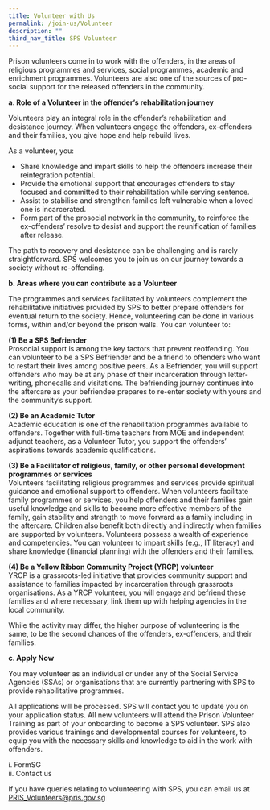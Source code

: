 ```yaml
---
title: Volunteer with Us
permalink: /join-us/Volunteer
description: ""
third_nav_title: SPS Volunteer
---
```

Prison volunteers come in to work with the offenders, in the areas of religious programmes and services, social programmes, academic and enrichment programmes. Volunteers are also one of the sources of pro-social support for the released offenders in the community.

**a. Role of a Volunteer in the offender’s rehabilitation journey**

 Volunteers play an integral role in the offender’s rehabilitation and desistance journey. When volunteers engage the offenders, ex-offenders and their families, you give hope and help rebuild lives.
 
As a volunteer, you:
* Share knowledge and impart skills to help the offenders increase their reintegration potential.
* Provide the emotional support that encourages offenders to stay focused and committed to their rehabilitation while serving sentence.
* Assist to stabilise and strengthen families left vulnerable when a loved one is incarcerated.
* Form part of the prosocial network in the community, to reinforce the ex-offenders’ resolve to desist and support the reunification of families after release.
 
The path to recovery and desistance can be challenging and is rarely straightforward. SPS welcomes you to join us on our journey towards a society without re-offending.


**b. Areas where you can contribute as a Volunteer**

The programmes and services facilitated by volunteers complement the rehabilitative initiatives provided by SPS to better prepare offenders for eventual return to the society. Hence, volunteering can be done in various forms, within and/or beyond the prison walls. You can volunteer to:

**(1) Be a SPS Befriender**<br>
Prosocial support is among the key factors that prevent reoffending. You can volunteer to be a SPS Befriender and be a friend to offenders who want to restart their lives among positive peers. As a Befriender, you will support offenders who may be at any phase of their incarceration through letter-writing, phonecalls and visitations. The befriending journey continues into the aftercare as your befriendee prepares to re-enter society with yours and the community’s support.
 
**(2) Be an Academic Tutor**<br>
Academic education is one of the rehabilitation programmes available to offenders. Together with full-time teachers from MOE and independent adjunct teachers, as a Volunteer Tutor, you support the offenders’ aspirations towards academic qualifications.
 
**(3) Be a Facilitator of religious, family, or other personal development programmes or services**<br>
 Volunteers facilitating religious programmes and services provide spiritual guidance and emotional support to offenders.
 When volunteers facilitate family programmes or services, you help offenders and their families gain useful knowledge and skills to become more effective members of the family, gain stability and strength to move forward as a family including in the aftercare. Children also benefit both directly and indirectly when families are supported by volunteers.
 Volunteers possess a wealth of experience and competencies. You can volunteer to impart skills (e.g., IT literacy) and share knowledge (financial planning) with the offenders and their families.
 
**(4) Be a Yellow Ribbon Community Project (YRCP) volunteer**<br>
YRCP is a grassroots-led initiative that provides community support and assistance to families impacted by incarceration through grassroots organisations. As a YRCP volunteer, you will engage and befriend these families and where necessary, link them up with helping agencies in the local community.
 
While the activity may differ, the higher purpose of volunteering is the same, to be the second chances of the offenders, ex-offenders, and their families. 
 
**c.  Apply Now**

You may volunteer as an individual or under any of the Social Service Agencies (SSAs) or organisations that are currently partnering with SPS to provide rehabilitative programmes. 
 
All applications will be processed. SPS will contact you to update you on your application status. All new volunteers will attend the Prison Volunteer Training as part of your onboarding to become a SPS volunteer. SPS also provides various trainings and developmental courses for volunteers, to equip you with the necessary skills and knowledge to aid in the work with offenders.
 
i. FormSG <br>
ii. Contact us

If you have queries relating to volunteering with SPS, you can email us at <a href="mailto:PRIS_Volunteers@pris.gov.sg">PRIS_Volunteers@pris.gov.sg</a>